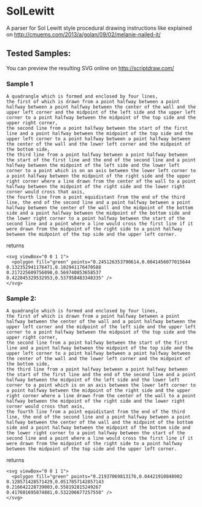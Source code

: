 SolLewitt
=========

A parser for Sol Lewitt style procedural drawing instructions like explained on http://cmuems.com/2013/a/golan/09/02/melanie-nailed-it/

## Tested Samples:

You can preview the resulting SVG online on http://scriptdraw.com/

### Sample 1

    A quadrangle which is formed and enclosed by four lines, 
    the first of which is drawn from a point halfway between a point halfway between a point halfway between the center of the wall and the upper left corner and the midpoint of the left side and the upper left corner to a point halfway between the midpoint of the top side and the upper right corner, 
    the second line from a point halfway between the start of the first line and a point halfway between the midpoint of the top side and the upper left corner to a point halfway between a point halfway between the center of the wall and the lower left corner and the midpoint of the bottom side, 
    the third line from a point halfway between a point halfway between the start of the first line and the end of the second line and a point halfway between the midpoint of the left side and the lower left corner to a point which is on an axis between the lower left corner to a point halfway between the midpoint of the right side and the upper right corner where a line drawn from the center of the wall to a point halfway between the midpoint of the right side and the lower right corner would cross that axis, 
    the fourth line from a point equidistant from the end of the third line, the end of the second line and a point halfway between a point halfway between the center of the wall and the midpoint of the bottom side and a point halfway between the midpoint of the bottom side and the lower right corner to a point halfway between the start of the second line and a point where a line would cross the first line if it were drawn from the midpoint of the right side to a point halfway between the midpoint of the top side and the upper left corner.

returns

    <svg viewBox="0 0 1 1">
      <polygon fill="green" points="0.245126353790614,0.0841456077015644 0.132352941176471,0.102941176470588 0.217225609756098,0.569740853658537 0.422045329532953,0.537958483348335" />
    </svg>

### Sample 2:

    A quadrangle which is formed and enclosed by four lines, 
    the first of which is drawn from a point halfway between a point halfway between the center of the wall and a point halfway between the upper left corner and the midpoint of the left side and the upper left corner to a point halfway between the midpoint of the top side and the upper right corner, 
    the second line from a point halfway between the start of the first line and a point halfway between the midpoint of the top side and the upper left corner to a point halfway between a point halfway between the center of the wall and the lower left corner and the midpoint of the bottom side, 
    the third line from a point halfway between a point halfway between the start of the first line and the end of the second line and a point halfway between the midpoint of the left side and the lower left corner to a point which is on an axis between the lower left corner to a point halfway between the midpoint of the right side and the upper right corner where a line drawn from the center of the wall to a point halfway between the midpoint of the right side and the lower right corner would cross that axis, 
    the fourth line from a point equidistant from the end of the third line, the end of the second line and a point halfway between a point halfway between the center of the wall and the midpoint of the bottom side and a point halfway between the midpoint of the bottom side and the lower right corner to a point halfway between the start of the second line and a point where a line would cross the first line if it were drawn from the midpoint of the right side to a point halfway between the midpoint of the top side and the upper left corner.

returns 

    <svg viewBox="0 0 1 1">
      <polygon fill="green" points="0.21937069813176,0.04421910848902 0.128571428571429,0.0517857142857143 0.216642228739003,0.558192815249267 0.417601695874881,0.532206677257558" />
    </svg>
